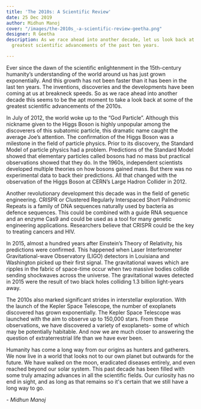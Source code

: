 ```yaml
---
title: 'The 2010s: A Scientific Review'
date: 25 Dec 2019
author: Midhun Manoj
cover: "/images/the-2010s_-a-scientific-review-geetha.png"
designer: R Geetha
description: As we race ahead into another decade, let us look back at some of the
  greatest scientific advancements of the past ten years.

---
```

Ever since the dawn of the scientific enlightenment in the 15th-century humanity’s understanding of the world around us has just grown exponentially. And this growth has not been faster than it has been in the last ten years. The inventions, discoveries and the developments have been coming at us at breakneck speeds. So as we race ahead into another decade this seems to be the apt moment to take a look back at some of the greatest scientific advancements of the 2010s.

  
In July of 2012, the world woke up to the “God Particle”. Although this nickname given to the Higgs Boson is highly unpopular among the discoverers of this subatomic particle, this dramatic name caught the average Joe’s attention. The confirmation of the Higgs Boson was a milestone in the field of particle physics. Prior to its discovery, the Standard Model of particle physics had a problem. Predictions of the Standard Model showed that elementary particles called bosons had no mass but practical observations showed that they do. In the 1960s, independent scientists developed multiple theories on how bosons gained mass. But there was no experimental data to back their predictions. All that changed with the observation of the Higgs Boson at CERN’s Large Hadron Collider in 2012.

Another revolutionary development this decade was in the field of genetic engineering. CRISPR or Clustered Regularly Interspaced Short Palindromic Repeats is a family of DNA sequences naturally used by bacteria as defence sequences. This could be combined with a guide RNA sequence and an enzyme Cas9 and could be used as a tool for many genetic engineering applications. Researchers believe that CRISPR could be the key to treating cancers and HIV.

In 2015, almost a hundred years after Einstein’s Theory of Relativity, his predictions were confirmed. This happened when Laser Interferometer Gravitational-wave Observatory (LIGO) detectors in Louisiana and Washington picked up their first signal. The gravitational waves which are ripples in the fabric of space-time occur when two massive bodies collide sending shockwaves across the universe. The gravitational waves detected in 2015 were the result of two black holes colliding 1.3 billion light-years away.

The 2010s also marked significant strides in interstellar exploration. With the launch of the Kepler Space Telescope, the number of exoplanets discovered has grown exponentially. The Kepler Space Telescope was launched with the aim to observe up to 150,000 stars. From these observations, we have discovered a variety of exoplanets- some of which may be potentially habitable. And now we are much closer to answering the question of extraterrestrial life than we have ever been.

Humanity has come a long way from our origins as hunters and gatherers. We now live in a world that looks not to our own planet but outwards for the future. We have walked on the moon, eradicated diseases entirely, and even reached beyond our solar system. This past decade has been filled with some truly amazing advances in all the scientific fields. Our curiosity has no end in sight, and as long as that remains so it's certain that we still have a long way to go.

_- Midhun Manoj_
